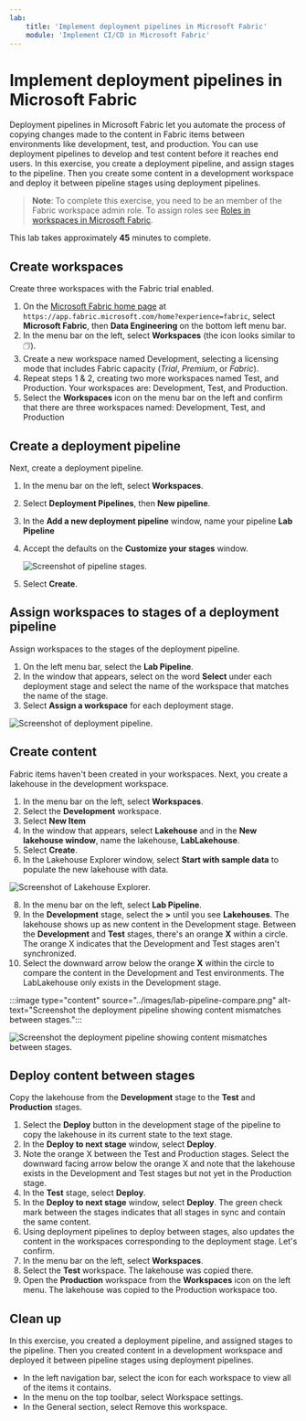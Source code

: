 ```yaml
---
lab:
    title: 'Implement deployment pipelines in Microsoft Fabric'
    module: 'Implement CI/CD in Microsoft Fabric'
---
```


# Implement deployment pipelines in Microsoft Fabric

Deployment pipelines in Microsoft Fabric let you automate the process of copying   changes made to the content in Fabric items between environments like development, test, and production. You can use deployment pipelines to develop and test content before it reaches end users. In this exercise, you create a deployment pipeline, and assign stages to the pipeline. Then you create some content in a development workspace and deploy it between pipeline stages using deployment pipelines.

> **Note**: To complete this exercise, you need to be an member of the Fabric workspace admin role. To assign roles see [Roles in workspaces in Microsoft Fabric](https://learn.microsoft.com/en-us/fabric/get-started/roles-workspaces).

This lab takes approximately **45** minutes to complete.

## Create workspaces

Create three workspaces with the Fabric trial enabled.

1. On the [Microsoft Fabric home page](https://app.fabric.microsoft.com/home?experience=fabric) at `https://app.fabric.microsoft.com/home?experience=fabric`, select **Microsoft Fabric**, then **Data Engineering** on the bottom left menu bar.
2. In the menu bar on the left, select **Workspaces** (the icon looks similar to &#128455;).
3. Create a new workspace named Development, selecting a licensing mode that includes Fabric capacity (*Trial*, *Premium*, or *Fabric*).
4. Repeat steps 1 & 2, creating two more workspaces named Test, and Production. Your workspaces are: Development, Test, and Production.
5. Select the **Workspaces** icon on the menu bar on the left and confirm that there are three workspaces named:  Development, Test, and Production

## Create a deployment pipeline

Next, create a deployment pipeline.

1. In the menu bar on the left, select **Workspaces**.
2. Select **Deployment Pipelines**, then **New pipeline**.
3. In the **Add a new deployment pipeline** window, name your pipeline **Lab Pipeline**
4. Accept the defaults on the **Customize your stages** window.  

   ![Screenshot of pipeline stages.](../images/customize-stages.png)

5. Select **Create**.

## Assign workspaces to stages of a deployment pipeline

Assign workspaces to the stages of the deployment pipeline.

1. On the left menu bar, select the **Lab Pipeline**. 
2. In the window that appears, select on the word **Select** under each deployment stage and select the name of the workspace that matches the name of the stage.
3. Select **Assign a workspace** for each deployment stage.

  ![Screenshot of deployment pipeline.](../images/deployment-pipeline.png)

## Create content

Fabric items haven't been created in your workspaces. Next, you create a lakehouse in the development workspace.

1. In the menu bar on the left, select **Workspaces**.
2. Select the **Development** workspace.
3. Select **New Item**
4. In the window that appears, select **Lakehouse** and in the **New lakehouse window**, name the lakehouse, **LabLakehouse**.
5. Select **Create**.
6. In the Lakehouse Explorer window, select **Start with sample data** to populate the new lakehouse with data.

  ![Screenshot of Lakehouse Explorer.](../images/lakehouse-explorer.png)

8. In the menu bar on the left, select **Lab Pipeline**.
9. In the **Development** stage, select the **>** until you see **Lakehouses**. The lakehouse shows up as new content in the Development stage. Between the **Development** and **Test** stages, there's an orange **X** within a circle. The orange X indicates that the Development and Test stages aren't synchronized.
10. Select the downward arrow below the orange **X** within the circle to compare the content in the Development and Test environments. The LabLakehouse only exists in the Development stage.  

 :::image type="content" source="../images/lab-pipeline-compare.png" alt-text="Screenshot the deployment pipeline showing content mismatches between stages.":::

  ![Screenshot the deployment pipeline showing content mismatches between stages.](../images/lab-pipeline-compare.png)

## Deploy content between stages

Copy the lakehouse from the **Development** stage to the **Test** and **Production** stages.
1. Select the **Deploy** button in the development stage of the pipeline to copy the lakehouse in its current state to the text stage. 
2. In the **Deploy to next stage** window, select **Deploy**.
3. Note the orange X between the Test and Production stages. Select the downward facing arrow below the orange X and note that the lakehouse exists in the Development and Test stages but not yet in the Production stage.
4. In the **Test** stage, select **Deploy**.
5. In the **Deploy to next stage** window, select **Deploy**. The green check mark between the stages indicates that all stages in sync and contain the same content.
6. Using deployment pipelines to deploy between stages, also updates the content in the workspaces corresponding to the deployment stage. Let's confirm.
7. In the menu bar on the left, select **Workspaces**.
8. Select the **Test** workspace. The lakehouse was copied there.
9. Open the **Production** workspace from the **Workspaces** icon on the left menu. The lakehouse was copied to the Production workspace too.

## Clean up

In this exercise, you created a deployment pipeline, and assigned stages to the pipeline. Then you created content in a development workspace and deployed it between pipeline stages using deployment pipelines.

- In the left navigation bar, select the icon for each workspace to view all of the items it contains.
- In the menu on the top toolbar, select Workspace settings.
- In the General section, select Remove this workspace.